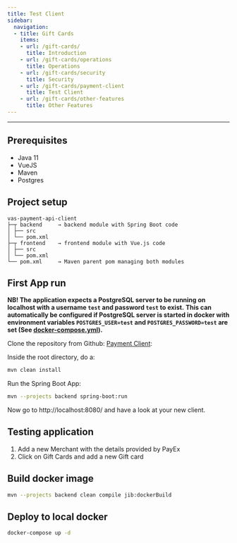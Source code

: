 ```yaml
---
title: Test Client
sidebar:
  navigation:
  - title: Gift Cards
    items:
    - url: /gift-cards/
      title: Introduction
    - url: /gift-cards/operations
      title: Operations
    - url: /gift-cards/security
      title: Security
    - url: /gift-cards/payment-client
      title: Test Client
    - url: /gift-cards/other-features
      title: Other Features
---
```


----

## Prerequisites

* Java 11
* VueJS
* Maven
* Postgres

## Project setup

```
vas-payment-api-client
├─┬ backend     → backend module with Spring Boot code
│ ├── src
│ └── pom.xml
├─┬ frontend    → frontend module with Vue.js code
│ ├── src
│ └── pom.xml
└── pom.xml     → Maven parent pom managing both modules
```

## First App run

__NB! The application expects a PostgreSQL server to be running on localhost with a username `test` and password `test` to exist.__
__This can automatically be configured if PostgreSQL server is started in docker with environment variables `POSTGRES_USER=test` and `POSTGRES_PASSWORD=test` are set (See [docker-compose.yml](https://github.com/PayEx/vas-payment-api-client/blob/master/docker-compose.yml)).__

Clone the repository from Github: [Payment Client](https://github.com/PayEx/vas-payment-api-client):

Inside the root directory, do a:

```bash
mvn clean install
```

Run the Spring Boot App:

```bash
mvn --projects backend spring-boot:run
```

Now go to http://localhost:8080/ and have a look at your new client.

## Testing application

1. Add a new Merchant with the details provided by PayEx
2. Click on Gift Cards and add a new Gift card

## Build docker image

```bash
mvn --projects backend clean compile jib:dockerBuild
```

## Deploy to local docker

```bash
docker-compose up -d
```
